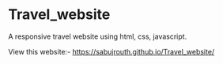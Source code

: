 # Travel_website
A responsive travel website using html, css, javascript.


View this website:-
https://sabujrouth.github.io/Travel_website/
